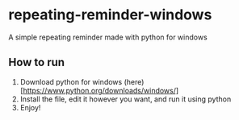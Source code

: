 # repeating-reminder-windows
A simple repeating reminder made with python for windows
## How to run
1. Download python for windows (here)[https://www.python.org/downloads/windows/]
2. Install the file, edit it however you want, and run it using python
3. Enjoy!
